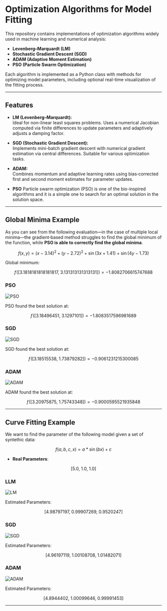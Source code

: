 # Optimization Algorithms for Model Fitting

This repository contains implementations of optimization algorithms widely used in machine learning and numerical analysis:

- **Levenberg–Marquardt (LM)**
- **Stochastic Gradient Descent (SGD)**
- **ADAM (Adaptive Moment Estimation)**
- **PSO (Particle Swarm Optimization)**

Each algorithm is implemented as a Python class with methods for optimizing model parameters, including optional real-time visualization of the fitting process.

---

## Features

- **LM (Levenberg–Marquardt):**  
  Ideal for non-linear least squares problems. Uses a numerical Jacobian computed via finite differences to update parameters and adaptively adjusts a damping factor.

- **SGD (Stochastic Gradient Descent):**  
  Implements mini-batch gradient descent with numerical gradient estimation via central differences. Suitable for various optimization tasks.

- **ADAM:**  
  Combines momentum and adaptive learning rates using bias‐corrected first and second moment estimates for parameter updates.

- **PSO**
  Particle swarm optimization (PSO) is one of the bio-inspired algorithms and it is a simple one to search for an optimal solution in the solution space.

---

## Global Minima Example

As you can see from the following evaluation—in the case of multiple local minima—the gradient‐based method struggles to find the global minimum of the function, while **PSO is able to correctly find the global minima**.

```math
f(x, y) = (x - 3.14)^2 + (y - 2.72)^2 + \sin\bigl(3x + 1.41\bigr) + \sin\bigl(4y - 1.73\bigr)
```

Global minimum:
```math
f\!\left(\left[3.1818181818181817,\; 3.131313131313131\right]\right) = -1.8082706615747688
```
### PSO

![PSO](images/PSO.gif)

PSO found the best solution at: 
```math
f\!\left(\left[3.18496451,\; 3.1297101\right]\right) = -1.8083517596981689
```
### SGD

![SGD](images/SGD.gif)

SGD found the best solution at: 
```math
f\!\left(\left[3.18515538,\; 1.73879282\right]\right) = -0.9061231215300085
```

### ADAM

![ADAM](images/ADAM.gif)

ADAM found the best solution at:  
```math
f\!\left(\left[3.20975875,\; 1.75743348\right]\right) = -0.9000595521935848
```

---

## Curve Fitting Example
We want to find the parameter of the following model given a set of syntethic data:

```math
f(a,b,c,x) = a * \sin(bx) + c
```

- **Real Parameters**:  

```math
\left[5.0,\; 1.0,\; 1.0\right]
```

### LLM 

![LM](images/LM.png)

Estimated Parameters:  
```math
\left[4.98797197,\; 0.99907269,\; 0.9520247\right]
```

### SGD 

![SGD](images/SGD.png?)

Estimated Parameters:  
```math
\left[4.96197119,\; 1.00108708,\; 1.01482071\right]
```

### ADAM 

![ADAM](images/ADAM.png?)

Estimated Parameters:  
```math
\left[4.8944402,\; 1.00099646,\; 0.99991453\right]
```

---
